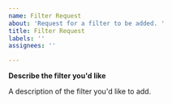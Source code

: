 ```yaml
---
name: Filter Request
about: 'Request for a filter to be added. '
title: Filter Request
labels: ''
assignees: ''

---
```


**Describe the filter you'd like**

A description of the filter you'd like to add.
